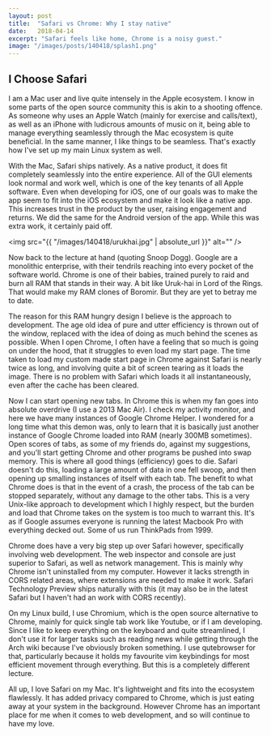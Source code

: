 ```yaml
---
layout: post
title:  "Safari vs Chrome: Why I stay native"
date:   2018-04-14
excerpt: "Safari feels like home, Chrome is a noisy guest."
image: "/images/posts/140418/splash1.png"
---
```


## I Choose Safari

I am a Mac user and live quite intensely in the Apple ecosystem. I know in some parts of the open source community this is akin to a shooting offence. As someone why uses an Apple Watch (mainly for exercise and calls/text), as well as an iPhone with ludicrous amounts of music on it, being able to manage everything seamlessly through the Mac ecosystem is quite beneficial. In the same manner, I like things to be seamless. That's exactly how I've set up my main Linux system as well.

With the Mac, Safari ships natively. As a native product, it does fit completely seamlessly into the entire experience. All of the GUI elements look normal and work well, which is one of the key tenants of all Apple software. Even when developing for iOS, one of our goals was to make the app seem to fit into the iOS ecosystem and make it look like a native app. This increases trust in the product by the user, raising engagement and returns. We did the same for the Android version of the app. While this was extra work, it certainly paid off.

<span class="image right"><img src="{{ "/images/140418/urukhai.jpg" | absolute_url }}" alt="" /></span> 

Now back to the lecture at hand (quoting Snoop Dogg). Google are a monolithic enterprise, with their tendrils reaching into every pocket of the software world. Chrome is one of their babies, trained purely to raid and burn all RAM that stands in their way. A bit like Uruk-hai in Lord of the Rings. That would make my RAM clones of Boromir. But they are yet to betray me to date.

The reason for this RAM hungry design I believe is the approach to development. The age old idea of pure and utter efficiency is thrown out of the window, replaced with the idea of doing as much behind the scenes as possible. When I open Chrome, I often have a feeling that so much is going on under the hood, that it struggles to even load my start page. The time taken to load my custom made start page in Chrome against Safari is nearly twice as long, and involving quite a bit of screen tearing as it loads the image. There is no problem with Safari which loads it all instantaneously, even after the cache has been cleared.

Now I can start opening new tabs. In Chrome this is when my fan goes into absolute overdrive (I use a 2013 Mac Air). I check my activity monitor, and here we have many instances of Google Chrome Helper. I wondered for a long time what this demon was, only to learn that it is basically just another instance of Google Chrome loaded into RAM (nearly 300MB sometimes). Open scores of tabs, as some of my friends do, against my suggestions, and you'll start getting Chrome and other programs be pushed into swap memory. This is where all good things (efficiency) goes to die. Safari doesn't do this, loading a large amount of data in one fell swoop, and then opening up smalling instances of itself with each tab. The benefit to what Chrome does is that in the event of a crash, the process of the tab can be stopped separately, without any damage to the other tabs. This is a very Unix-like approach to development which I highly respect, but the burden and load that Chrome takes on the system is too much to warrant this. It's as if Google assumes everyone is running the latest Macbook Pro with everything decked out. Some of us run ThinkPads from 1999.

Chrome does have a very big step up over Safari however, specifically involving web development. The web inspector and console are just superior to Safari, as well as network management. This is mainly why Chrome isn't uninstalled from my computer. However it lacks strength in CORS related areas, where extensions are needed to make it work. Safari Technology Preview ships naturally with this (it may also be in the latest Safari but I haven't had an work with CORS recently).

On my Linux build, I use Chromium, which is the open source alternative to Chrome, mainly for quick single tab work like Youtube, or if I am developing. Since I like to keep everything on the keyboard and quite streamlined, I don't use it for larger tasks such as reading news while getting through the Arch wiki because I've obviously broken something. I use qutebrowser for that, particularly because it holds my favourite vim keybindings for most efficient movement through everything. But this is a completely different lecture.

All up, I love Safari on my Mac. It's lightweight and fits into the ecosystem flawlessly. It has added privacy compared to Chrome, which is just eating away at your system in the background. However Chrome has an important place for me when it comes to web development, and so will continue to have my love.